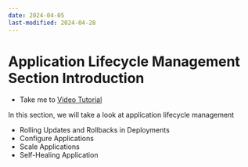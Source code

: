 ```yaml
---
date: 2024-04-05
last-modified: 2024-04-28
---
```

# Application Lifecycle Management Section Introduction
  - Take me to [Video Tutorial](https://kodekloud.com/topic/application-lifecycle-management-section-introduction/)
  
In this section, we will take a look at application lifecycle management
- Rolling Updates and Rollbacks in Deployments
- Configure Applications
- Scale Applications
- Self-Healing Application

